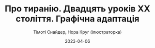 ---
layout: default
modal-id: 7
date: 2023-04-06
title: Про тиранію. Двадцять уроків ХХ століття. Графічна адаптація
author: Тімоті Снайдер, Нора Круґ (ілюстраторка)
author_label: Автори
img: on-tyranny-timothy-snyder.jpg
alt: image-alt
project-date: 2022
category: Нон-фікшн, Комікс
description: За короткий час «Про тиранію» стала однією з найважливіших книжок останніх років про уроки історії, які необхідно знати всім. Це актуальний та лаконічний екскурс у двадцяте століття, найтемніші моменти якого ілюструють уроки протистояння сучасному авторитаризму у переконливій та доступній формі. Тімоті Снайдер звертає увагу на світові тенденції підваження демократії та пише про громадянську відповідальність за теперішні історичні процеси, створюючи інтелектуальний посібник для широкого кола читачів.
---